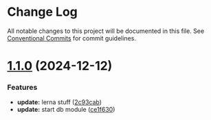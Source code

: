 # Change Log

All notable changes to this project will be documented in this file.
See [Conventional Commits](https://conventionalcommits.org) for commit guidelines.

# [1.1.0](https://github.com/CordXApp/node-sdk/compare/v1.0.5...v1.1.0) (2024-12-12)

### Features

- **update:** lerna stuff ([2c93cab](https://github.com/CordXApp/node-sdk/commit/2c93cab7532d59f469e0583fc8f3b3a6cb25ba3b))
- **update:** start db module ([ce1f630](https://github.com/CordXApp/node-sdk/commit/ce1f6303ee28fb9ce33f316465cbfbf83838044b))
